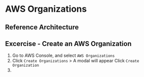 # AWS Organizations 

## Reference Architecture

## Excercise - Create an AWS Organization

1. Go to AWS Console, and select `AWS Organizations`
2. Click `Create Organizations` > A modal will appear Click `Create Organization`
3. 